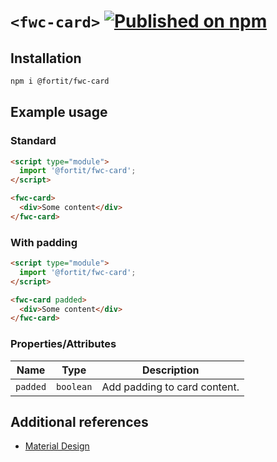 # `<fwc-card>` [![Published on npm](https://img.shields.io/npm/v/@fortit/fwc-card.svg)](https://www.npmjs.com/package/@fortit/fwc-card)

## Installation

```sh
npm i @fortit/fwc-card
```

## Example usage

### Standard

```html
<script type="module">
  import '@fortit/fwc-card';
</script>

<fwc-card>
  <div>Some content</div>
</fwc-card>
```

### With padding

```html
<script type="module">
  import '@fortit/fwc-card';
</script>

<fwc-card padded>
  <div>Some content</div>
</fwc-card>
```

### Properties/Attributes

| Name     | Type      | Description                  |
| -------- | --------- | ---------------------------- |
| `padded` | `boolean` | Add padding to card content. |

## Additional references

- [Material Design](https://material.io/components/cards)
